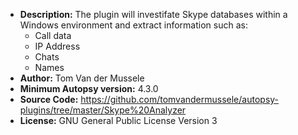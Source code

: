 - __Description:__ The plugin will investifate Skype databases within a Windows environment and extract information such as:
	- Call data
	- IP Address
	- Chats
	- Names
- __Author:__ Tom Van der Mussele
- __Minimum Autopsy version:__ 4.3.0
- __Source Code:__ https://github.com/tomvandermussele/autopsy-plugins/tree/master/Skype%20Analyzer
- __License:__ GNU General Public License Version 3
